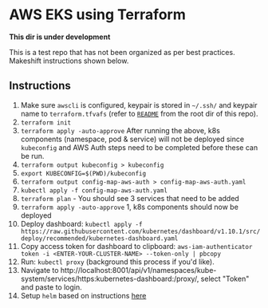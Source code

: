 # AWS EKS using Terraform 

**This dir is under development**

This is a test repo that has not been organized as per best practices. Makeshift instructions shown below.

## Instructions
1. Make sure `awscli` is configured, keypair is stored in `~/.ssh/` and keypair name to `terraform.tfvafs` (refer to [`README`](../README.md) from the root dir of this repo). 
1. ```terraform init```
1. ```terraform apply -auto-approve```
After running the above, k8s components (namespace, pod & service) will not be deployed since `kubeconfig` and AWS Auth steps need to be completed before these can be run.
1. ```terraform output kubeconfig > kubeconfig```
1. ```export KUBECONFIG=$(PWD)/kubeconfig ```
1. ```terraform output config-map-aws-auth > config-map-aws-auth.yaml```
1. ```kubectl apply -f config-map-aws-auth.yaml```
1. ```terraform plan``` - You should see 3 services that need to be added 
1. ```terraform apply -auto-approve```
1, k8s components should now be deployed 
1. Deploy dashboard: ```kubectl apply -f https://raw.githubusercontent.com/kubernetes/dashboard/v1.10.1/src/deploy/recommended/kubernetes-dashboard.yaml```
1. Copy access token for dashboard to clipboard: ```aws-iam-authenticator token -i <ENTER-YOUR-CLUSTER-NAME> --token-only | pbcopy```
1. Run: `kubectl proxy` (background this process if you'd like).  
1. Navigate to http://localhost:8001/api/v1/namespaces/kube-system/services/https:kubernetes-dashboard:/proxy/, select "Token" and paste to login. 
1. Setup `helm` based on instructions [here](https://eksworkshop.com/helm_root/)
